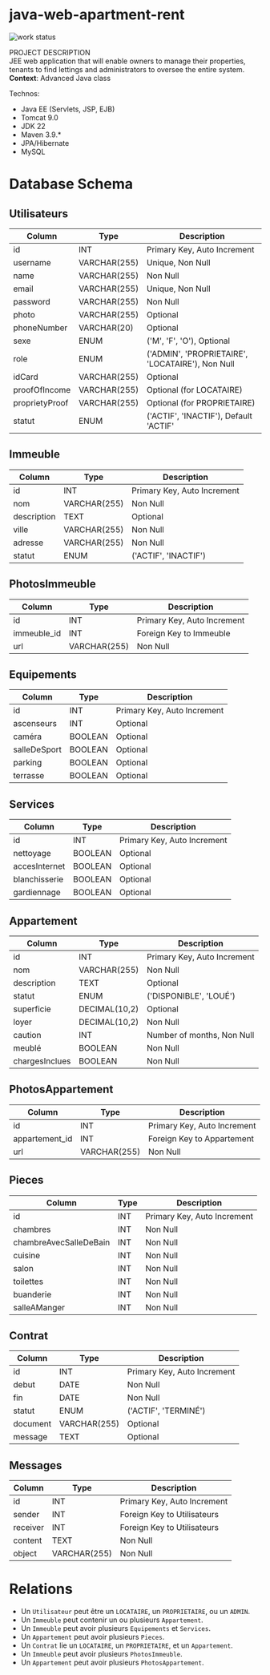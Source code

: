 # java-web-apartment-rent

![work status](https://img.shields.io/badge/work-on%20progress-red.svg)

PROJECT DESCRIPTION  
JEE web application that will enable owners to manage their properties, tenants to find lettings and administrators to oversee the entire system.  
**Context**: Advanced Java class

Technos:
+ Java EE (Servlets, JSP, EJB)
+ Tomcat 9.0
+ JDK 22
+ Maven 3.9.*
+ JPA/Hibernate
+ MySQL

# Database Schema

## Utilisateurs
| Column          | Type         | Description                                      |
|-----------------|--------------|--------------------------------------------------|
| id              | INT          | Primary Key, Auto Increment                      |
| username        | VARCHAR(255) | Unique, Non Null                                 |
| name            | VARCHAR(255) | Non Null                                         |
| email           | VARCHAR(255) | Unique, Non Null                                 |
| password        | VARCHAR(255) | Non Null                                         |
| photo           | VARCHAR(255) | Optional                                         |
| phoneNumber     | VARCHAR(20)  | Optional                                         |
| sexe            | ENUM         | ('M', 'F', 'O'), Optional                        |
| role            | ENUM         | ('ADMIN', 'PROPRIETAIRE', 'LOCATAIRE'), Non Null |
| idCard          | VARCHAR(255) | Optional                                         |
| proofOfIncome   | VARCHAR(255) | Optional (for LOCATAIRE)                         |
| proprietyProof  | VARCHAR(255) | Optional (for PROPRIETAIRE)                      |
| statut          | ENUM         | ('ACTIF', 'INACTIF'), Default 'ACTIF'            |

## Immeuble
| Column      | Type         | Description                 |
|-------------|--------------|-----------------------------|
| id          | INT          | Primary Key, Auto Increment |
| nom         | VARCHAR(255) | Non Null                    |
| description | TEXT         | Optional                    |
| ville       | VARCHAR(255) | Non Null                    |
| adresse     | VARCHAR(255) | Non Null                    |
| statut      | ENUM         | ('ACTIF', 'INACTIF')        |

## PhotosImmeuble
| Column      | Type         | Description                 |
|-------------|--------------|-----------------------------|
| id          | INT          | Primary Key, Auto Increment |
| immeuble_id | INT          | Foreign Key to Immeuble     |
| url         | VARCHAR(255) | Non Null                    |

## Equipements
| Column        | Type         | Description |
|---------------|--------------|-------------|
| id            | INT          | Primary Key, Auto Increment |
| ascenseurs    | INT          | Optional                    |
| caméra        | BOOLEAN      | Optional                    |
| salleDeSport  | BOOLEAN      | Optional                    |
| parking       | BOOLEAN      | Optional                    |
| terrasse      | BOOLEAN      | Optional                    |

## Services
| Column        | Type         | Description |
|---------------|--------------|-------------|
| id            | INT          | Primary Key, Auto Increment |
| nettoyage     | BOOLEAN      | Optional                    |
| accesInternet | BOOLEAN      | Optional                    |
| blanchisserie | BOOLEAN      | Optional                    |
| gardiennage   | BOOLEAN      | Optional                    |

## Appartement
| Column       | Type         | Description                 |
|--------------|--------------|-----------------------------|
| id           | INT          | Primary Key, Auto Increment |
| nom          | VARCHAR(255) | Non Null                    |
| description  | TEXT         | Optional                    |
| statut       | ENUM         | ('DISPONIBLE', 'LOUÉ')      |
| superficie   | DECIMAL(10,2)| Optional                    |
| loyer        | DECIMAL(10,2)| Non Null                    |
| caution      | INT          | Number of months, Non Null  |
| meublé       | BOOLEAN      | Non Null                    |
| chargesInclues| BOOLEAN     | Non Null                    |

## PhotosAppartement
| Column          | Type         | Description                 |
|-----------------|--------------|-----------------------------|
| id              | INT          | Primary Key, Auto Increment |
| appartement_id  | INT          | Foreign Key to Appartement  |
| url             | VARCHAR(255) | Non Null                    |

## Pieces
| Column                   | Type  | Description |
|--------------------------|-------|-------------|
| id                       | INT   | Primary Key, Auto Increment |
| chambres                 | INT   | Non Null                    |
| chambreAvecSalleDeBain   | INT   | Non Null                    |
| cuisine                  | INT   | Non Null                    |
| salon                    | INT   | Non Null                    |
| toilettes                | INT   | Non Null                    |
| buanderie                | INT   | Non Null                    |
| salleAManger             | INT   | Non Null                    |

## Contrat
| Column     | Type         | Description                 |
|------------|--------------|-----------------------------|
| id         | INT          | Primary Key, Auto Increment |
| debut      | DATE         | Non Null                    |
| fin        | DATE         | Non Null                    |
| statut     | ENUM         | ('ACTIF', 'TERMINÉ')        |
| document   | VARCHAR(255) | Optional                    |
| message    | TEXT         | Optional                    |

## Messages
| Column     | Type         | Description                 |
|------------|--------------|-----------------------------|
| id         | INT          | Primary Key, Auto Increment |
| sender     | INT          | Foreign Key to Utilisateurs |
| receiver   | INT          | Foreign Key to Utilisateurs |
| content    | TEXT         | Non Null                    |
| object     | VARCHAR(255) | Non Null                    |

# Relations
- Un `Utilisateur` peut être un `LOCATAIRE`, un `PROPRIETAIRE`, ou un `ADMIN`.
- Un `Immeuble` peut contenir un ou plusieurs `Appartement`.
- Un `Immeuble` peut avoir plusieurs `Equipements` et `Services`.
- Un `Appartement` peut avoir plusieurs `Pieces`.
- Un `Contrat` lie un `LOCATAIRE`, un `PROPRIETAIRE`, et un `Appartement`.
- Un `Immeuble` peut avoir plusieurs `PhotosImmeuble`.
- Un `Appartement` peut avoir plusieurs `PhotosAppartement`.


